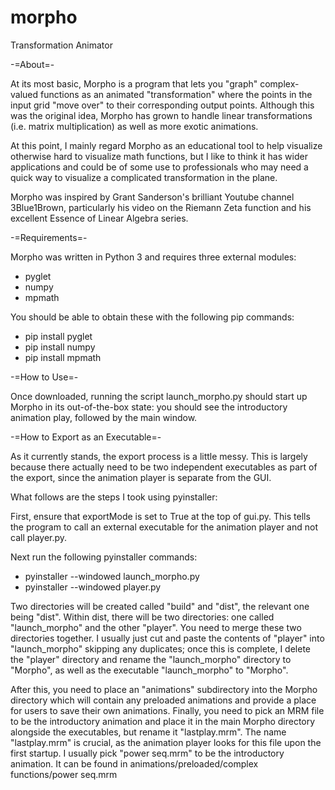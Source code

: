 # morpho
Transformation Animator

-=About=-

At its most basic, Morpho is a program that lets you "graph" complex-valued functions as an animated "transformation" where the points in the input grid "move over" to their corresponding output points. Although this was the original idea, Morpho has grown to handle linear transformations (i.e. matrix multiplication) as well as more exotic animations.

At this point, I mainly regard Morpho as an educational tool to help visualize otherwise hard to visualize math functions, but I like to think it has wider applications and could be of some use to professionals who may need a quick way to visualize a complicated transformation in the plane.

Morpho was inspired by Grant Sanderson's brilliant Youtube channel 3Blue1Brown, particularly his video on the Riemann Zeta function and his excellent Essence of Linear Algebra series.

-=Requirements=-

Morpho was written in Python 3 and requires three external modules:
- pyglet
- numpy
- mpmath

You should be able to obtain these with the following pip commands:

- pip install pyglet
- pip install numpy
- pip install mpmath

-=How to Use=-

Once downloaded, running the script launch_morpho.py should start up Morpho in its out-of-the-box state: you should see the introductory animation play, followed by the main window.

-=How to Export as an Executable=-

As it currently stands, the export process is a little messy. This is largely because there actually need to be two independent executables as part of the export, since the animation player is separate from the GUI.

What follows are the steps I took using pyinstaller:

First, ensure that exportMode is set to True at the top of gui.py. This tells the program to call an external executable for the animation player and not call player.py.

Next run the following pyinstaller commands:

- pyinstaller --windowed launch_morpho.py
- pyinstaller --windowed player.py

Two directories will be created called "build" and "dist", the relevant one being "dist". Within dist, there will be two directories: one called "launch_morpho" and the other "player". You need to merge these two directories together. I usually just cut and paste the contents of "player" into "launch_morpho" skipping any duplicates; once this is complete, I delete the "player" directory and rename the "launch_morpho" directory to "Morpho", as well as the executable "launch_morpho" to "Morpho".

After this, you need to place an "animations" subdirectory into the Morpho directory which will contain any preloaded animations and provide a place for users to save their own animations. Finally, you need to pick an MRM file to be the introductory animation and place it in the main Morpho directory alongside the executables, but rename it "lastplay.mrm". The name "lastplay.mrm" is crucial, as the animation player looks for this file upon the first startup. I usually pick "power seq.mrm" to be the introductory animation. It can be found in animations/preloaded/complex functions/power seq.mrm
